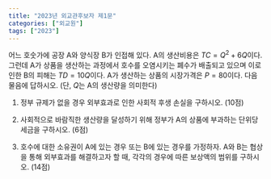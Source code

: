 ```yaml
---
title: "2023년 외교관후보자 제1문"
categories: ["외교원"]
tags: ["2023"]
---
```


어느 호숫가에 공장 A와 양식장 B가 인접해 있다. A의 생산비용은 $TC = Q^2 + 6Q$이다. 그런데 A가 상품을 생산하는 과정에서 호수를 오염시키는 폐수가 배출되고 있으며 이로 인한 B의 피해는 $TD = 10Q$이다. A가 생산하는 상품의 시장가격은 $P = 80$이다. 다음 물음에 답하시오. (단, $Q$는 A의 생산량을 의미한다)  

1) 정부 규제가 없을 경우 외부효과로 인한 사회적 후생 손실을 구하시오. (10점)  

2) 사회적으로 바람직한 생산량을 달성하기 위해 정부가 A의 상품에 부과하는 단위당 세금을 구하시오. (6점)  

3) 호수에 대한 소유권이 A에 있는 경우 또는 B에 있는 경우를 가정하자. A와 B는 협상을 통해 외부효과를 해결하고자 할 때, 각각의 경우에 따른 보상액의 범위를 구하시오. (14점)
